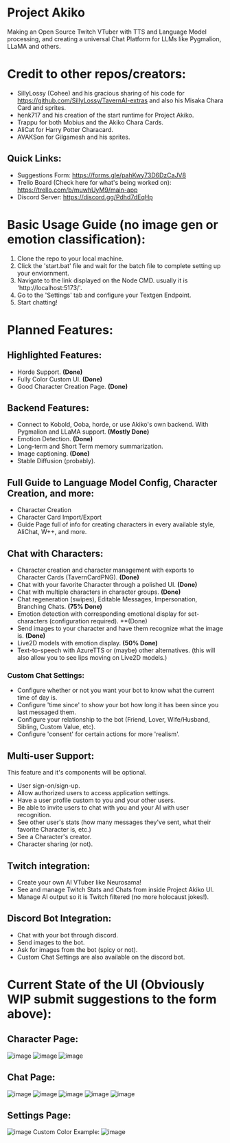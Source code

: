 # Project Akiko
 Making an Open Source Twitch VTuber with TTS and Language Model processing, and creating a universal Chat Platform for LLMs like Pygmalion, LLaMA and others.
# Credit to other repos/creators:
- SillyLossy (Cohee) and his gracious sharing of his code for https://github.com/SillyLossy/TavernAI-extras and also his Misaka Chara Card and sprites.
- henk717 and his creation of the start runtime for Project Akiko.
- Trappu for both Mobius and the Akiko Chara Cards.
- AliCat for Harry Potter Characard.
- AVAKSon for Gilgamesh and his sprites.

## Quick Links:
- Suggestions Form: https://forms.gle/pahKwy73D6DzCaJV8
- Trello Board (Check here for what's being worked on): https://trello.com/b/muwhUyM9/main-app
- Discord Server: https://discord.gg/Pdhd7dEqHp
# Basic Usage Guide (no image gen or emotion classification):
1. Clone the repo to your local machine.
2. Click the 'start.bat' file and wait for the batch file to complete setting up your enviornment.
3. Navigate to the link displayed on the Node CMD. usually it is 'http://localhost:5173/'.
4. Go to the 'Settings' tab and configure your Textgen Endpoint. 
5. Start chatting!

# Planned Features:
## Highlighted Features:
- Horde Support. **(Done)**
- Fully Color Custom UI. **(Done)**
- Good Character Creation Page. **(Done)**
## Backend Features:
- Connect to Kobold, Ooba, horde, or use Akiko's own backend. With Pygmalion and LLaMA support. **(Mostly Done)**
- Emotion Detection. **(Done)**
- Long-term and Short Term memory summarization.
- Image captioning. **(Done)**
- Stable Diffusion (probably).
## Full Guide to Language Model Config, Character Creation, and more:
- Character Creation 
- Character Card Import/Export
- Guide Page full of info for creating characters in every available style, AliChat, W++, and more.
## Chat with Characters:
- Character creation and character management with exports to Character Cards (TavernCardPNG). **(Done)**
- Chat with your favorite Character through a polished UI. **(Done)**
- Chat with multiple characters in character groups. **(Done)**
- Chat regeneration (swipes), Editable Messages, Impersonation, Branching Chats. **(75% Done)**
- Emotion detection with corresponding emotional display for set-characters (configuration required). **(Done)
- Send images to your character and have them recognize what the image is. **(Done)**
- Live2D models with emotion display. **(50% Done)**
- Text-to-speech with AzureTTS or (maybe) other alternatives. (this will also allow you to see lips moving on Live2D models.)
### Custom Chat Settings:
- Configure whether or not you want your bot to know what the current time of day is.
- Configure 'time since' to show your bot how long it has been since you last messaged them.
- Configure your relationship to the bot (Friend, Lover, Wife/Husband, Sibling, Custom Value, etc).
- Configure 'consent' for certain actions for more 'realism'.
## Multi-user Support:
This feature and it's components will be optional.
- User sign-on/sign-up.
- Allow authorized users to access application settings.
- Have a user profile custom to you and your other users.
- Be able to invite users to chat with you and your AI with user recognition.
- See other user's stats (how many messages they've sent, what their favorite Character is, etc.)
- See a Character's creator.
- Character sharing (or not).
## Twitch integration: 
- Create your own AI VTuber like Neurosama!
- See and manage Twitch Stats and Chats from inside Project Akiko UI.
- Manage AI output so it is Twitch filtered (no more holocaust jokes!).
## Discord Bot Integration:
- Chat with your bot through discord.
- Send images to the bot.
- Ask for images from the bot (spicy or not).
- Custom Chat Settings are also available on the discord bot.
# Current State of the UI (Obviously WIP submit suggestions to the form above):
## Character Page:
![image](https://user-images.githubusercontent.com/26259870/229264713-62bd4895-5c09-487c-a780-f295cca96950.png)
![image](https://user-images.githubusercontent.com/26259870/229264719-b3446bc5-31ac-4f09-9cc4-50255e3b1aa0.png)
![image](https://user-images.githubusercontent.com/26259870/229264730-275c191e-8013-4318-a445-ac9f2dbb6890.png)
## Chat Page: 
![image](https://user-images.githubusercontent.com/26259870/229264860-5632fe81-af11-4463-8e46-9707296b4d51.png)
![image](https://user-images.githubusercontent.com/26259870/229264957-f6e906ff-91a0-46c0-b6a3-fce8f5c61345.png)
![image](https://user-images.githubusercontent.com/26259870/229264971-8a2cbbf7-e433-4c13-9700-f268b8aad6c6.png)
![image](https://user-images.githubusercontent.com/26259870/229264989-9a3728fa-7adc-42d3-98b3-c5116a759b4e.png)
![image](https://user-images.githubusercontent.com/26259870/229265012-a8156186-652f-4571-871e-899124676ad3.png)
## Settings Page:
![image](https://user-images.githubusercontent.com/26259870/229264847-a79b1c15-3b49-41fb-b0fb-502a6f62aa67.png)
Custom Color Example:
![image](https://user-images.githubusercontent.com/26259870/229264937-d08567ff-c231-48b8-b5bb-45820112c30c.png)

